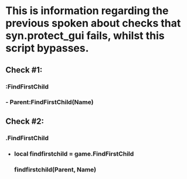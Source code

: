 # This is information regarding the previous spoken about checks that syn.protect_gui fails, whilst this script bypasses.

## Check #1:
### :FindFirstChild
  ### - Parent:FindFirstChild(Name)

## Check #2:
### .FindFirstChild
  - ### local findfirstchild = game.FindFirstChild
    ###   findfirstchild(Parent, Name)
